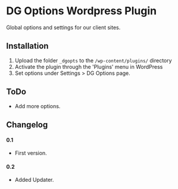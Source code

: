 # DG Options Wordpress Plugin

Global options and settings for our client sites.

## Installation

1. Upload the folder `_dgopts` to the `/wp-content/plugins/` directory
2. Activate the plugin through the 'Plugins' menu in WordPress
3. Set options under Settings > DG Options page.

## ToDo

* Add more options.

## Changelog

#### 0.1
* First version.

#### 0.2
* Added Updater.
